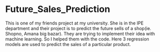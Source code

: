 # Future_Sales_Prediction
This is one of my friends project at my university. She is in the IPE department and their project is to predict the future sells of a shop(ie. Shopno, Amana big bazar).
They are trying to implement their idea with machine learning. So I helped them with the code. Here 3 regression models are used to predict the sales of a particular product.
